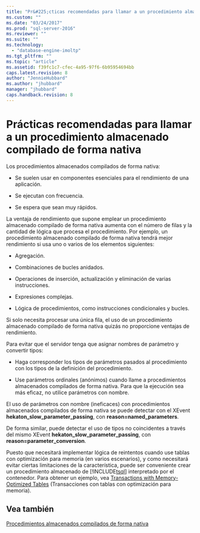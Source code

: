 ```yaml
---
title: "Pr&#225;cticas recomendadas para llamar a un procedimiento almacenado compilado de forma nativa | Microsoft Docs"
ms.custom: ""
ms.date: "03/24/2017"
ms.prod: "sql-server-2016"
ms.reviewer: ""
ms.suite: ""
ms.technology: 
  - "database-engine-imoltp"
ms.tgt_pltfrm: ""
ms.topic: "article"
ms.assetid: f39fc1c7-cfec-4a95-97f6-6b95954694bb
caps.latest.revision: 8
author: "JennieHubbard"
ms.author: "jhubbard"
manager: "jhubbard"
caps.handback.revision: 8
---
```

# Pr&#225;cticas recomendadas para llamar a un procedimiento almacenado compilado de forma nativa
  Los procedimientos almacenados compilados de forma nativa:  
  
-   Se suelen usar en componentes esenciales para el rendimiento de una aplicación.  
  
-   Se ejecutan con frecuencia.  
  
-   Se espera que sean muy rápidos.  
  
 La ventaja de rendimiento que supone emplear un procedimiento almacenado compilado de forma nativa aumenta con el número de filas y la cantidad de lógica que procesa el procedimiento. Por ejemplo, un procedimiento almacenado compilado de forma nativa tendrá mejor rendimiento si usa uno o varios de los elementos siguientes:  
  
-   Agregación.  
  
-   Combinaciones de bucles anidados.  
  
-   Operaciones de inserción, actualización y eliminación de varias instrucciones.  
  
-   Expresiones complejas.  
  
-   Lógica de procedimientos, como instrucciones condicionales y bucles.  
  
 Si solo necesita procesar una única fila, el uso de un procedimiento almacenado compilado de forma nativa quizás no proporcione ventajas de rendimiento.  
  
 Para evitar que el servidor tenga que asignar nombres de parámetro y convertir tipos:  
  
-   Haga corresponder los tipos de parámetros pasados al procedimiento con los tipos de la definición del procedimiento.  
  
-   Use parámetros ordinales (anónimos) cuando llame a procedimientos almacenados compilados de forma nativa. Para que la ejecución sea más eficaz, no utilice parámetros con nombre.  
  
 El uso de parámetros con nombre (ineficaces) con procedimientos almacenados compilados de forma nativa se puede detectar con el XEvent **hekaton_slow_parameter_passing**, con **reason=named_parameters**.  
  
 De forma similar, puede detectar el uso de tipos no coincidentes a través del mismo XEvent **hekaton_slow_parameter_passing**, con **reason=parameter_conversion**.  
  
 Puesto que necesitará implementar lógica de reintentos cuando use tablas con optimización para memoria (en varios escenarios), y como necesitará evitar ciertas limitaciones de la característica, puede ser conveniente crear un procedimiento almacenado de [!INCLUDE[tsql](../../includes/tsql-md.md)] interpretado por el contenedor. Para obtener un ejemplo, vea [Transactions with Memory-Optimized Tables](../../relational-databases/in-memory-oltp/transactions-with-memory-optimized-tables.md) (Transacciones con tablas con optimización para memoria).  
  
## Vea también  
 [Procedimientos almacenados compilados de forma nativa](../../relational-databases/in-memory-oltp/natively-compiled-stored-procedures.md)  
  
  